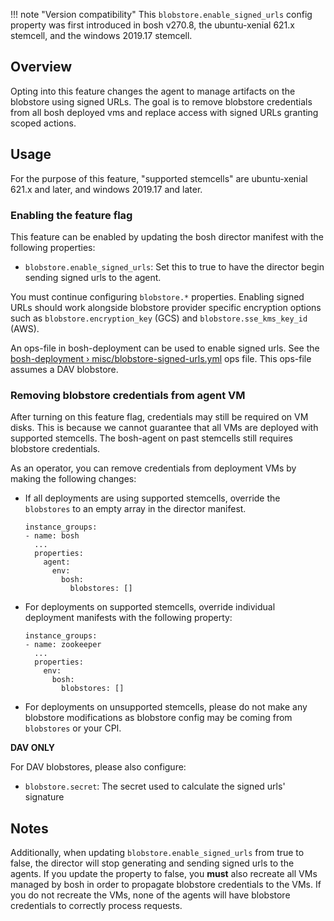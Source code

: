 !!! note "Version compatibility"
    This `blobstore.enable_signed_urls` config property was first introduced in bosh v270.8, the ubuntu-xenial 621.x stemcell, and the windows 2019.17 stemcell.

## Overview

Opting into this feature changes the agent to manage artifacts on the blobstore
using signed URLs. The goal is to remove blobstore credentials from all bosh
deployed vms and replace access with signed URLs granting scoped actions.

## Usage

For the purpose of this feature, "supported stemcells" are ubuntu-xenial 621.x and
later, and windows 2019.17 and later.

### Enabling the feature flag

This feature can be enabled by updating the bosh director manifest with the
following properties:

* `blobstore.enable_signed_urls`: Set this to true to have the director begin
  sending signed urls to the agent.

You must continue configuring `blobstore.*` properties. Enabling signed URLs
should work alongside blobstore provider specific encryption options such as
`blobstore.encryption_key` (GCS) and `blobstore.sse_kms_key_id` (AWS).

An ops-file in bosh-deployment can be used to enable signed urls.
See the [bosh-deployment › misc/blobstore-signed-urls.yml](https://github.com/cloudfoundry/bosh-deployment/blob/master/misc/blobstore-signed-urls.yml)
ops file.
This ops-file assumes a DAV blobstore.

### Removing blobstore credentials from agent VM

After turning on this feature flag, credentials may still be required on VM
disks. This is because we cannot guarantee that all VMs are deployed with
supported stemcells. The bosh-agent on past stemcells still requires blobstore
credentials.

As an operator, you can remove credentials from deployment VMs by making the following changes:

* If all deployments are using supported stemcells, override
  the `blobstores` to an empty array in the director manifest.

  ```
  instance_groups:
  - name: bosh
    ...
    properties:
      agent:
        env:
          bosh:
            blobstores: []
  ```

* For deployments on supported stemcells, override individual deployment manifests with the following
  property:

  ```
  instance_groups:
  - name: zookeeper
    ...
    properties:
      env:
        bosh:
          blobstores: []
  ```

* For deployments on unsupported stemcells, please do not make any blobstore
  modifications as blobstore config may be coming from `blobstores` or your CPI.

**DAV ONLY**

For DAV blobstores, please also configure:

* `blobstore.secret`: The secret used to calculate the signed urls' signature

## Notes

Additionally, when updating `blobstore.enable_signed_urls` from true to false,
the director will stop generating and sending signed urls to the agents. If you
update the property to false, you **must** also recreate all VMs managed by bosh
in order to propagate blobstore credentials to the VMs. If you do not recreate 
the VMs, none of the agents will have blobstore credentials to correctly
process requests.

